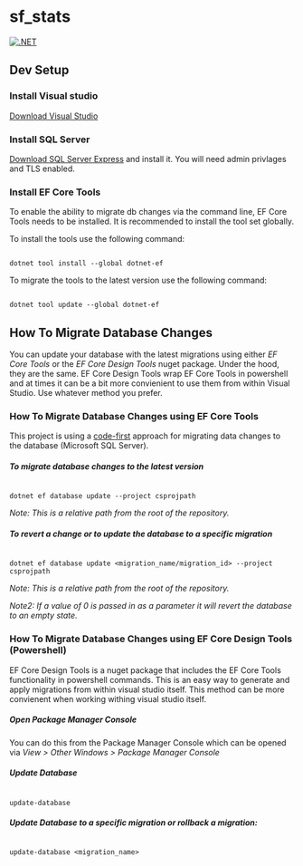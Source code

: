 # sf_stats

[![.NET](https://github.com/GCherry/sf_stats/actions/workflows/dotnet.yml/badge.svg)](https://github.com/GCherry/sf_stats/actions/workflows/dotnet.yml)

## Dev Setup

 

### Install Visual studio

[Download Visual Studio](https://visualstudio.microsoft.com/downloads/)

 

### Install SQL Server

[Download SQL Server Express](https://www.microsoft.com/en-us/download/details.aspx?id=101064) and install it. You will need admin privlages and TLS enabled.

 

### Install EF Core Tools

To enable the ability to migrate db changes via the command line, EF Core Tools needs to be installed. It is recommended to install the tool set globally.

 

To install the tools use the following command:

 

```

dotnet tool install --global dotnet-ef

```

 

To migrate the tools to the latest version use the following command:

 

```

dotnet tool update --global dotnet-ef

```

 

## How To Migrate Database Changes

You can update your database with the latest migrations using either _EF Core Tools_ or the _EF Core Design Tools_ nuget package. Under the hood, they are the same. EF Core Design Tools wrap EF Core Tools in powershell and at times it can be a bit more convienient to use them from within Visual Studio. Use whatever method you prefer.

 

### How To Migrate Database Changes using EF Core Tools

 

This project is using a [code-first](https://docs.microsoft.com/en-us/aspnet/core/data/ef-mvc/intro?view=aspnetcore-5.0) approach for migrating data changes to the database (Microsoft SQL Server).

 

##### To migrate database changes to the latest version

 

```

dotnet ef database update --project csprojpath

```

 

_Note: This is a relative path from the root of the repository._

 

##### To revert a change or to update the database to a specific migration

 

```

dotnet ef database update <migration_name/migration_id> --project csprojpath

```

 

_Note: This is a relative path from the root of the repository._

 

_Note2: If a value of 0 is passed in as a parameter it will revert the database to an empty state._

 

### How To Migrate Database Changes using EF Core Design Tools (Powershell)

EF Core Design Tools is a nuget package that includes the EF Core Tools functionality in powershell commands. This is an easy way to generate and apply migrations from within visual studio itself. This method can be more convienent when working withing visual studio itself.

 

##### Open Package Manager Console

You can do this from the Package Manager Console which can be opened via _View > Other Windows > Package Manager Console_

 

##### Update Database

 

```

update-database

```

##### Update Database to a specific migration or rollback a migration:

```

update-database <migration_name>

```
